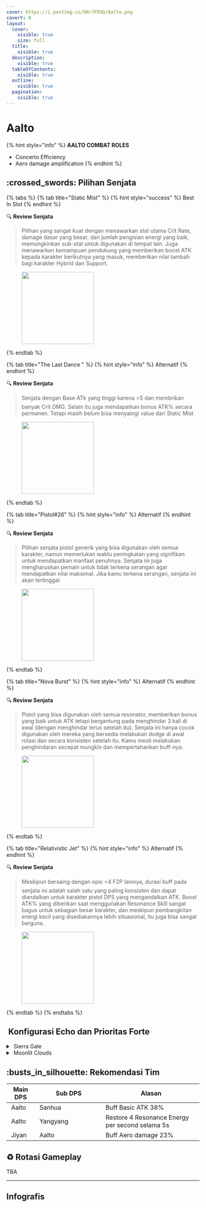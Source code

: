 ```yaml
---
cover: https://i.postimg.cc/bNr7FRXD/Aalto.png
coverY: 0
layout:
  cover:
    visible: true
    size: full
  title:
    visible: true
  description:
    visible: true
  tableOfContents:
    visible: true
  outline:
    visible: true
  pagination:
    visible: true
---
```


# Aalto

{% hint style="info" %}
**AALTO COMBAT ROLES**

* Concerto Efficiency
* Aero damage amplification
{% endhint %}

## :crossed\_swords: Pilihan Senjata

{% tabs %}
{% tab title="Static Mist" %}
{% hint style="success" %}
Best In Slot
{% endhint %}

:mag: **Review Senjata**

> Pilihan yang sangat kuat dengan menawarkan stat utama Crit Rate, damage dasar yang besar, dan jumlah pengisian energi yang baik, memungkinkan sub-stat untuk digunakan di tempat lain. Juga menawarkan kemampuan pendukung yang memberikan boost ATK kepada karakter berikutnya yang masuk, memberikan nilai tambah bagi karakter Hybrid dan Support.

<figure><img src="https://wuthering.wiki/img/weapon_21030015.png" alt="" width="188"><figcaption></figcaption></figure>
{% endtab %}

{% tab title="The Last Dance " %}
{% hint style="info" %}
Alternatif
{% endhint %}

:mag: **Review Senjata**

> Senjata dengan Base ATk yang tinggi karena :star:5 dan membrikan banyak Crit DMG. Selain itu juga mendapatkan bonus ATK% secara permanen. Tetapi masih belum bisa menyaingi value dari Static Mist

<figure><img src="https://wuthering.wiki/img/weapon_21030016.png" alt="" width="188"><figcaption></figcaption></figure>
{% endtab %}

{% tab title="Pistol#26" %}
{% hint style="info" %}
Alternatif
{% endhint %}

:mag: **Review Senjata**

> Pilihan senjata pistol generik yang bisa digunakan oleh semua karakter, namun memerlukan waktu peningkatan yang signifikan untuk mendapatkan manfaat penuhnya. Senjata ini juga mengharuskan pemain untuk tidak terkena serangan agar mendapatkan nilai maksimal. Jika kamu terkena serangan, senjata ini akan tertinggal.

<figure><img src="https://wuthering.wiki/img/weapon_21030034.png" alt="" width="188"><figcaption></figcaption></figure>
{% endtab %}

{% tab title="Nova Burst" %}
{% hint style="info" %}
Alternatif
{% endhint %}

:mag: **Review Senjata**

> Pistol yang bisa digunakan oleh semua resonator, memberikan bonus yang baik untuk ATK tetapi bergantung pada menghindar 3 kali di awal (dengan menghindar terus setelah itu). Senjata ini hanya cocok digunakan oleh mereka yang bersedia melakukan dodge di awal rotasi dan secara konsisten setelah itu. Kamu mesti melakukan penghindaran secepat mungkin dan mempertahankan buff-nya.

<figure><img src="https://wuthering.wiki/img/weapon_21030064.png" alt="" width="188"><figcaption></figcaption></figure>
{% endtab %}

{% tab title="Relativistic Jet" %}
{% hint style="info" %}
Alternatif
{% endhint %}

:mag: **Review Senjata**

> Meskipun bersaing dengan opsi :star:4 F2P lainnya, durasi buff pada senjata ini adalah salah satu yang paling konsisten dan dapat diandalkan untuk karakter pistol DPS yang mengandalkan ATK. Boost ATK% yang diberikan saat menggunakan Resonance Skill sangat bagus untuk sebagian besar karakter, dan meskipun pembangkitan energi kecil yang disediakannya lebih situasional, itu juga bisa sangat berguna.

<figure><img src="https://wuthering.wiki/img/weapon_21030084.png" alt="" width="188"><figcaption></figcaption></figure>
{% endtab %}
{% endtabs %}

## <img src="https://wuthering.wiki/img/item_10.png" alt="" data-size="line"> Konfigurasi Echo dan Prioritas Forte

<details>

<summary><img src="https://wuthering.wiki/img/fettericon_4.png" alt="" data-size="line"> Sierra Gale</summary>

Feilian Beringal - CR% / CDM%

<img src="https://wuthering.wiki/img/monster_330000050.png" alt="" data-size="original">

**Echo Sett**

* 3 - <mark style="color:green;">**Aero DMG**</mark> bonus%
* 3 - <mark style="color:green;">**Aero DMG**</mark> bonus%%
* 1 - ATK%
* 1 - ATK%

**Prioritas Echo Substat**

* CR% / CDM%
* ER% (130% - 140%)
* ATK%
* Reso skill%
* Basic ATK%
* Flat ATK

**Prioritas Forte**

Forte = BA > Reso skil > Reso lib > Intro

</details>

<details>

<summary><img src="https://wuthering.wiki/img/fettericon_8.png" alt="" data-size="line"> Moonlit Clouds</summary>

Impermenance Heron - CR% / CDM%

<img src="https://wuthering.wiki/img/monster_330000030.png" alt="" data-size="original">

**Echo Sett**

* 3 - <mark style="color:green;">**Aero DMG**</mark> bonus%
* 3 - <mark style="color:green;">**Aero DMG**</mark> bonus%%
* 1 - ATK%
* 1 - ATK%

**Prioritas Echo Substat**

* CR% / CDM%
* ER% (130% - 140%)
* ATK%
* Reso skill%
* Basic ATK%
* Flat ATK

**Prioritas Forte**

Forte = BA > Reso skil > Reso lib > Intro

</details>

## :busts\_in\_silhouette: Rekomendasi Tim

<table><thead><tr><th>Main DPS</th><th width="160.8193359375">Sub DPS</th><th>Alasan</th></tr></thead><tbody><tr><td><img src="https://i.postimg.cc/tTXq1Vs3/Aalto-Icon.png" alt="" data-size="line"><img src="https://wuthering.wiki/img/fettericon_4.png" alt="" data-size="line"> Aalto</td><td><img src="https://i.postimg.cc/Prc56x7H/Sanhua-Icon.png" alt="" data-size="line"><img src="https://wuthering.wiki/img/fettericon_8.png" alt="" data-size="line"> Sanhua</td><td>Buff Basic ATK 38%</td></tr><tr><td><img src="https://i.postimg.cc/tTXq1Vs3/Aalto-Icon.png" alt="" data-size="line"><img src="https://wuthering.wiki/img/fettericon_4.png" alt="" data-size="line"> Aalto</td><td><img src="https://i.postimg.cc/g03jLWNW/Yangyang-Icon.png" alt="" data-size="line"><img src="https://wuthering.wiki/img/fettericon_8.png" alt="" data-size="line"> Yangyang</td><td>Restore 4 Resonance Energy per second selama 5s</td></tr><tr><td><img src="https://i.postimg.cc/VN9sLFks/Jiyan-Icon.png" alt="" data-size="line"><img src="https://wuthering.wiki/img/fettericon_4.png" alt="" data-size="line"> Jiyan</td><td><img src="https://i.postimg.cc/tTXq1Vs3/Aalto-Icon.png" alt="" data-size="line"><img src="https://wuthering.wiki/img/fettericon_8.png" alt="" data-size="line"> Aalto</td><td>Buff Aero damage 23%</td></tr></tbody></table>

## :recycle: Rotasi Gameplay

TBA

***

## Infografis

<figure><img src="https://i.postimg.cc/xCjxN0nJ/Aalto.png" alt=""><figcaption></figcaption></figure>
